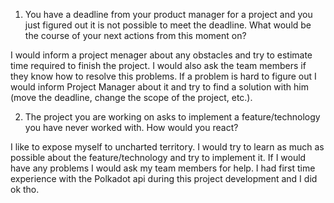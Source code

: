 1. You have a deadline from your product manager for a project and you just figured out it is not possible to meet the deadline. What would be the course of your next actions from this moment on?

I would inform a project menager about any obstacles and try to estimate time required to finish the project. I would also ask the team members if they know how to resolve this problems. If a problem is hard to figure out I would inform Project Manager about it and try to find a solution with him (move the deadline, change the scope of the project, etc.).

2. The project you are working on asks to implement a feature/technology you have never worked with. How would you react?

I like to expose myself to uncharted territory. I would try to learn as much as possible about the feature/technology and try to implement it. If I would have any problems I would ask my team members for help. I had first time experience with the Polkadot api during this project development and I did ok tho.

